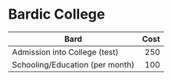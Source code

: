 # Bardic College

| Bard                            | Cost |
| ------------------------------- | ---: |
| Admission into College (test)   |  250 |
| Schooling/Education (per month) |  100 |

